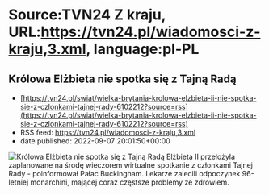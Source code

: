 # Source:TVN24 Z kraju, URL:https://tvn24.pl/wiadomosci-z-kraju,3.xml, language:pl-PL

## Królowa Elżbieta nie spotka się z Tajną Radą
 - [https://tvn24.pl/swiat/wielka-brytania-krolowa-elzbieta-ii-nie-spotka-sie-z-czlonkami-tajnej-rady-6102212?source=rss](https://tvn24.pl/swiat/wielka-brytania-krolowa-elzbieta-ii-nie-spotka-sie-z-czlonkami-tajnej-rady-6102212?source=rss)
 - RSS feed: https://tvn24.pl/wiadomosci-z-kraju,3.xml
 - date published: 2022-09-07 20:01:50+00:00

<img alt="Królowa Elżbieta nie spotka się z Tajną Radą" src="https://tvn24.pl/najnowsze/cdn-zdjecie-yxxk2o-krolowa-elzbieta-ii-5704384/alternates/LANDSCAPE_1280" />
    Elżbieta II przełożyła zaplanowane na środę wieczorem wirtualne spotkanie z członkami Tajnej Rady - poinformował Pałac Buckingham. Lekarze zalecili odpoczynek 96-letniej monarchini, mającej coraz częstsze problemy ze zdrowiem.

